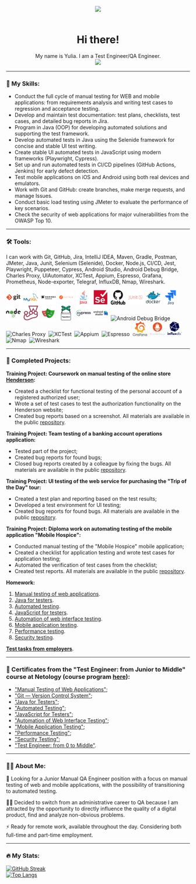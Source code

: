 <div id="header" align="center">
  <img src="https://i.giphy.com/media/v1.Y2lkPTc5MGI3NjExb2U0cjh1Y3J4Y200MzQwY2Q4NTJ4aDZjc3luZmYyaXZwZHI0aGtqeiZlcD12MV9pbnRlcm5hbF9naWZfYnlfaWQmY3Q9Zw/BferOKonYOspm28AiB/giphy.gif" width="100"/>
</div>

<div id="header" align="center">
<img src="https://komarev.com/ghpvc/?username=YULLEN1&style=flat-square&color=blue" alt="" align="center"/>
</div>

<h1 id="header" align="center">
  Hi there! 
</h1>
<div align="center">
My name is Yulia. I am a Test Engineer/QA Engineer.
</div>
<div align="center">
  <img src="https://i.giphy.com/media/v1.Y2lkPTc5MGI3NjExMDNoMnh1d3kzZGd4ZWhwYTlwMW9yZ2kzNmkzNHpiYW9obHZjZnN3dSZlcD12MV9pbnRlcm5hbF9naWZfYnlfaWQmY3Q9Zw/hpXdHPfFI5wTABdDx9/giphy.gif" />
</div>

___
### :mag_right: My Skills:
- Conduct the full cycle of manual testing for WEB and mobile applications: from requirements analysis and writing test cases to regression and acceptance testing.
- Develop and maintain test documentation: test plans, checklists, test cases, and detailed bug reports in Jira.
- Program in Java (OOP) for developing automated solutions and supporting the test framework.
- Develop automated tests in Java using the Selenide framework for concise and stable UI test writing.
- Create stable UI automated tests in JavaScript using modern frameworks (Playwright, Cypress).
- Set up and run automated tests in CI/CD pipelines (GitHub Actions, Jenkins) for early defect detection.
- Test mobile applications on iOS and Android using both real devices and emulators.
- Work with Git and GitHub: create branches, make merge requests, and manage Issues.
- Conduct basic load testing using JMeter to evaluate the performance of key scenarios.
- Check the security of web applications for major vulnerabilities from the OWASP Top 10.
  
---
### :hammer_and_wrench: Tools:
I can work with Git, GitHub, Jira, IntelliJ IDEA, Maven, Gradle, Postman, JMeter, Java, Junit, Selenium (Selenide), Docker, Node.js, CI/CD, Jest, Playwright, Puppeteer, Cypress, Android Studio, Android Debug Bridge, Charles Proxy, UIAutomator, XCTest, Appium, Espresso, Grafana, Prometheus, Node-exporter, Telegraf, InfluxDB, Nmap, Wireshark.
<div>
  <img src="https://github.com/devicons/devicon/blob/master/icons/git/git-original-wordmark.svg" title="Git" alt="Git" width="40" height="40"/>&nbsp;
  <img src="https://github.com/devicons/devicon/blob/master/icons/mysql/mysql-original-wordmark.svg" title="MySQL" alt="MySQL" width="40" height="40"/>&nbsp;
  <img src="https://github.com/devicons/devicon/blob/master/icons/intellij/intellij-plain-wordmark.svg" title="IntelliJ Idea" alt="IntelliJ Idea" width="40" height="40"/>&nbsp;
  <img src="https://github.com/devicons/devicon/blob/master/icons/postman/postman-original-wordmark.svg" title="Postman" alt="Postman" width="40" height="40"/>&nbsp;
  <img src="https://github.com/devicons/devicon/blob/master/icons/java/java-original-wordmark.svg" title="Java" alt="Java" width="40" height="40"/>&nbsp;
  <img src="https://github.com/devicons/devicon/blob/master/icons/selenium/selenium-original.svg" title="Selenium" alt="Selenium" width="40" height="40"/>&nbsp;
  <img src="https://github.com/devicons/devicon/blob/master/icons/github/github-original-wordmark.svg"  title="GitHub" alt="GitHub" width="40" height="40"/>&nbsp;
  <img src="https://github.com/devicons/devicon/blob/master/icons/junit/junit-line-wordmark.svg" title="JUnit" alt="JUnit" width="40" height="40"/>&nbsp;
  <img src="https://github.com/devicons/devicon/blob/master/icons/docker/docker-original-wordmark.svg" title="Docker" alt="Docker" width="40" height="40"/>&nbsp;
  <img src="https://github.com/devicons/devicon/blob/master/icons/jira/jira-original-wordmark.svg" title="Jira" alt="Jira" width="40" height="40"/>&nbsp;
  <img src="https://github.com/devicons/devicon/blob/master/icons/nodejs/nodejs-original-wordmark.svg" title="Node.js" alt="Node.js" width="40" height="40"/>&nbsp;
  <img src="https://github.com/devicons/devicon/blob/master/icons/jest/jest-plain.svg" title="Jest" alt="Jest" width="40" height="40"/>&nbsp;
  <img src="https://github.com/devicons/devicon/blob/master/icons/playwright/playwright-original.svg" title="Playwright" alt="Playwright" width="40" height="40"/>&nbsp;
  <img src="https://github.com/devicons/devicon/blob/master/icons/puppeteer/puppeteer-original.svg" title="Puppeteer" alt="Puppeteer" width="40" height="40"/>&nbsp;
  <img src="https://github.com/devicons/devicon/blob/master/icons/cypressio/cypressio-original-wordmark.svg" title="Cypress" alt="Cypress" width="40" height="40"/>&nbsp;
  <img src="https://github.com/devicons/devicon/blob/master/icons/androidstudio/androidstudio-original-wordmark.svg" title="Android Studio" alt="Android Studio" width="40" height="40"/>&nbsp;
  <img src="https://github.com/user-attachments/assets/bfe407ca-fe04-45c9-ac8d-144c715f8892" title="Android Debug Bridge" alt="Android Debug Bridge" width="40" height="40"/>&nbsp;
  <img src="https://avatars.mds.yandex.net/i?id=df8a8aa4cfbcb9525967900104365b17ca0dba4a-5878952-images-thumbs&n=13" title="Charles Proxy" alt="Charles Proxy" width="40" height="40"/>&nbsp;
  <img src="https://s3.amazonaws.com/media-p.slid.es/uploads/235357/images/6245918/xcuitest.png" title="XCTest" alt="XCTest" width="40" height="40"/>&nbsp;
  <img src="https://avatars.mds.yandex.net/i?id=60d320655d2921fbd5c84ecb4103f458909af7f4-2889503-images-thumbs&n=13" title="Appium" alt="Appium" width="40" height="40"/>&nbsp;
  <img src="https://avatars.mds.yandex.net/i?id=a510c3f95c53b30ee3f3565707be78bc6041551cd3c7f6e7-12629451-images-thumbs&n=13" title="Espresso" alt="Espresso" width="40" height="40"/>&nbsp;
  <img src="https://github.com/devicons/devicon/blob/master/icons/grafana/grafana-original-wordmark.svg" title="Grafana" alt="Grafana" width="40" height="40"/>&nbsp;
  <img src="https://github.com/devicons/devicon/blob/master/icons/prometheus/prometheus-original-wordmark.svg" title="Prometheus" alt="Prometheus" width="40" height="40"/>&nbsp;
  <img src="https://github.com/devicons/devicon/blob/master/icons/influxdb/influxdb-original-wordmark.svg" title="InfluxDB" alt="InfluxDB" width="40" height="40"/>&nbsp;
  <img src="https://www.simplilearn.com/ice9/free_resources_article_thumb/nmap_logo_1-what_is_nmap.PNG" title="Nmap" alt="Nmap" width="40" height="40"/>&nbsp;
  <img src="https://www.ceos3c.com/wp-content/uploads/2019/07/wireshark.png" title="Wireshark" alt="Wireshark" width="40" height="40"/>&nbsp;
</div>

---
### :file_folder: Completed Projects:
**Training Project: Coursework on manual testing of the online store [Henderson](https://henderson.ru):**
- Created a checklist for functional testing of the personal account of a registered authorized user;
- Wrote a set of test cases to test the authorization functionality on the Henderson website;
- Created bug reports based on a screenshot. All materials are available in the public [repository](https://github.com/YULLEN1/Manual_testing_tasks_description/blob/main/Manual%20testing.md).

**Training Project: Team testing of a banking account operations application:**
- Tested part of the project;
- Created bug reports for found bugs;
- Closed bug reports created by a colleague by fixing the bugs. All materials are available in the public [repository](https://github.com/YULLEN1/Team_Project_Java).

**Training Project: UI testing of the web service for purchasing the "Trip of the Day" tour:**
- Created a test plan and reporting based on the test results;
- Developed a test environment for UI testing;
- Created bug reports for found bugs. All materials are available in the public [repository](https://github.com/YULLEN1/CourseWork).
  
**Training Project: Diploma work on automating testing of the mobile application "Mobile Hospice":**
- Conducted manual testing of the "Mobile Hospice" mobile application;
- Created a checklist for application testing and wrote test cases for application testing;
- Automated the verification of test cases from the checklist;
- Created test reports. All materials are available in the public [repository](https://github.com/YULLEN1/Diploma_Mobile_app_Hospis).

**Homework:**
1. [Manual testing of web applications](https://github.com/YULLEN1/Manual_testing_tasks_description/tree/main).
2. [Java for testers](https://github.com/YULLEN1/Homeworks/blob/main/Homeworks_Java.md).
3. [Automated testing](https://github.com/YULLEN1/Homeworks/blob/main/Automatization_Java.md).
4. [JavaScript for testers](https://github.com/YULLEN1/Homeworks/blob/main/Java_Script.md).
5. [Automation of web interface testing](https://github.com/YULLEN1/Homeworks/blob/main/Automatization_Web.md).
6. [Mobile application testing](https://github.com/YULLEN1/Homeworks/blob/main/Testing_Mobile.md).
7. [Performance testing](https://github.com/YULLEN1/Homeworks/blob/main/Load_Testing.md).
8. [Security testing](https://github.com/YULLEN1/Homeworks/blob/main/Security_Testing.md).

[**Test tasks from employers**](https://github.com/YULLEN1/Test_tasks/blob/main/Тестовые%20задания%20от%20работодателей.md).
  
---

### :page_with_curl: Certificates from the "Test Engineer: from Junior to Middle" course at Netology (course program [here](https://netology.ru/programs/qa)):
- ["Manual Testing of Web Applications"](https://github.com/YULLEN1/Certificates/blob/main/certificate_Manual_test.pdf);
- ["Git — Version Control System"](https://github.com/YULLEN1/Certificates/blob/main/certificate_Git.pdf);
- ["Java for Testers"](https://github.com/YULLEN1/Certificates/blob/main/certificate_Java.pdf);
- ["Automated Testing"](https://github.com/YULLEN1/Certificates/blob/main/certificate_Automated_test.pdf);
- ["JavaScript for Testers"](https://github.com/YULLEN1/Certificates/blob/main/certificate_Java_script.pdf);
- ["Automation of Web Interface Testing"](https://github.com/YULLEN1/Certificates/blob/main/certificate_Automated_test_WEB.pdf);
- ["Mobile Application Testing"](https://github.com/YULLEN1/Certificates/blob/main/certificate_Mobile_test.pdf);
- ["Performance Testing"](https://github.com/YULLEN1/Certificates/blob/main/certificate_Load_test.pdf);
- ["Security Testing"](https://github.com/YULLEN1/Certificates/blob/main/certificate_Security_test.pdf);
- ["Test Engineer: from 0 to Middle"](https://github.com/YULLEN1/Certificates/blob/main/certificate_Final.pdf).


---


### :woman_technologist: About Me:
:briefcase: Looking for a Junior Manual QA Engineer position with a focus on manual testing of web and mobile applications, with the possibility of transitioning to automated testing. 

:woman_student: Decided to switch from an administrative career to QA because I am attracted by the opportunity to directly influence the quality of a digital product, find and analyze non-obvious problems. 

:zap: Ready for remote work, available throughout the day. Considering both full-time and part-time employment.

---

### :fire: My Stats:
[![GitHub Streak](http://github-readme-streak-stats.herokuapp.com?user=YULLEN1&theme=dark&background=000000)](https://git.io/streak-stats) <br>
[![Top Langs](https://github-readme-stats.vercel.app/api/top-langs/?username=YULLEN1&layout=compact&theme=vision-friendly-dark)](https://github.com/anuraghazra/github-readme-stats)


